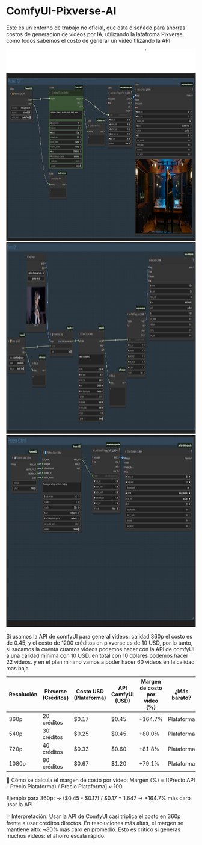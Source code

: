 # ComfyUI-Pixverse-AI

Este es un entorno de trabajo no oficial, que esta diseñado para ahorras costos de generacion de videos por IA, utilizando la latafroma Pixverse, como todos sabemos el costo de generar un video tilizando la API

<img width="1502" height="510" alt="image" src="https://raw.githubusercontent.com/systemaiofinterest-wq/ComfyUI-Pixverse-AI/refs/heads/main/texttovideo_comfyui.png" />

<img width="1502" height="510" alt="image" src="https://raw.githubusercontent.com/systemaiofinterest-wq/ComfyUI-Pixverse-AI/refs/heads/main/imagetovideo_comfyui.png" />

<img width="1502" height="510" alt="image" src="https://raw.githubusercontent.com/systemaiofinterest-wq/ComfyUI-Pixverse-AI/refs/heads/main/extendtovideo_comfyui.png" />


Si usamos la API de comfyUI para general videos:
calidad 360p el costo es de 0.45, y el costo de 1200 créditos en pixverse es de 10 USD, por lo tanto, si sacamos la cuenta cuantos videos podemos hacer con la API de comfyUI a una calidad mínima con 10 USD:
en total con 10 dólares podemos hacer 22 videos.
y en el plan minimo vamos a poder hacer 60 videos en la calidad mas baja

Resolución | Pixverse (Créditos) | Costo USD (Plataforma) | API ComfyUI (USD) | Margen de costo por video (%) | ¿Más barato?
-----------|---------------------|------------------------|-------------------|-------------------------------|---------------
360p       | 20 créditos         | $0.17                  | $0.45             | +164.7%                       | Plataforma
540p       | 30 créditos         | $0.25                  | $0.45             | +80.0%                        | Plataforma
720p       | 40 créditos         | $0.33                  | $0.60             | +81.8%                        | Plataforma
1080p      | 80 créditos         | $0.67                  | $1.20             | +79.1%                        | Plataforma


📌 Cómo se calcula el margen de costo por video:
Margen (%) = [(Precio API - Precio Plataforma) / Precio Plataforma] × 100 

Ejemplo para 360p:
→ ($0.45 - $0.17) / $0.17 = 1.647 → +164.7% más caro usar la API

💡 Interpretación:
Usar la API de ComfyUI casi triplica el costo en 360p frente a usar créditos directos.
En resoluciones más altas, el margen se mantiene alto: ~80% más caro en promedio.
Esto es crítico si generas muchos videos: el ahorro escala rápido.
